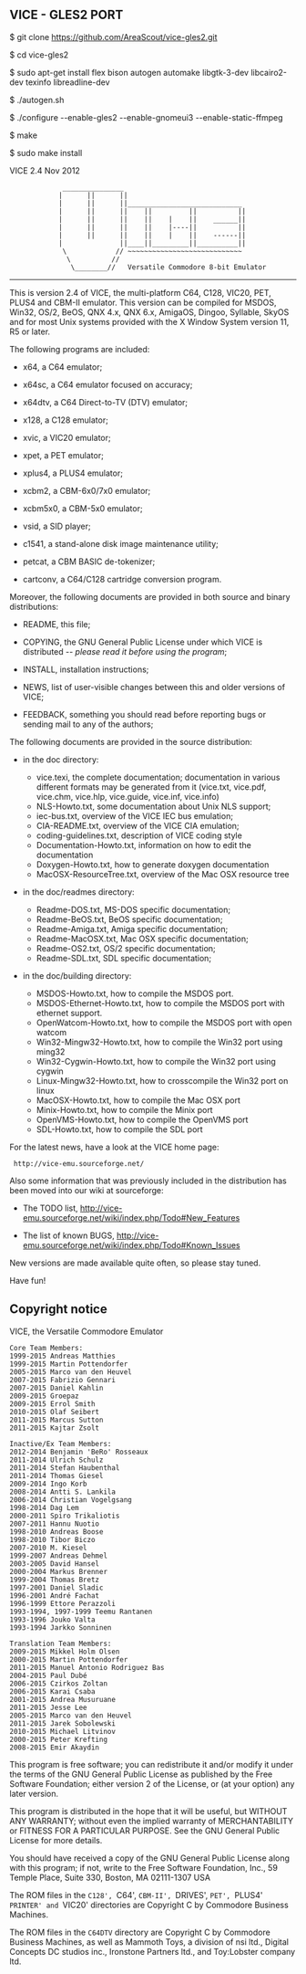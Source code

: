 ## VICE - GLES2 PORT

$ git clone https://github.com/AreaScout/vice-gles2.git

$ cd vice-gles2

$ sudo apt-get install flex bison autogen automake libgtk-3-dev libcairo2-dev texinfo libreadline-dev

$ ./autogen.sh

$ ./configure --enable-gles2 --enable-gnomeui3 --enable-static-ffmpeg

$ make

$ sudo make install



  VICE  2.4                                                        Nov 2012


                 _______________
                |      ||      ||
                |      ||      ||____________________________
                |      ||      ||    ||         ||          ||
                |      ||      ||    ||    |    ||    ______||
                |      ||      ||    ||    |----||          ||
                |      ||      ||    ||    |    ||    ------||
                |              ||____||_________||__________||
                 \            // ~~~~~~~~~~~~~~~~~~~~~~~~~~~~
                  \          //
                   \________//   Versatile Commodore 8-bit Emulator



 ----------------------------------------------------------------------------


 This is version 2.4 of VICE, the multi-platform C64, C128, VIC20,
 PET, PLUS4 and CBM-II emulator.  This version can be compiled for
 MSDOS, Win32, OS/2, BeOS, QNX 4.x, QNX 6.x, AmigaOS, Dingoo,
 Syllable, SkyOS and for most Unix systems provided with
 the X Window System version 11, R5 or later.

 The following programs are included:

   - x64, a C64 emulator;

   - x64sc, a C64 emulator focused on accuracy;

   - x64dtv, a C64 Direct-to-TV (DTV) emulator;

   - x128, a C128 emulator;

   - xvic, a VIC20 emulator;

   - xpet, a PET emulator;

   - xplus4, a PLUS4 emulator;

   - xcbm2, a CBM-6x0/7x0 emulator;

   - xcbm5x0, a CBM-5x0 emulator;

   - vsid, a SID player;

   - c1541, a stand-alone disk image maintenance utility;

   - petcat, a CBM BASIC de-tokenizer;

   - cartconv, a C64/C128 cartridge conversion program.

 Moreover, the following documents are provided in both source and
 binary distributions:

   - README, this file;

   - COPYING, the GNU General Public License under which VICE is
     distributed -- *please read it before using the program*;

   - INSTALL, installation instructions;

   - NEWS, list of user-visible changes between this and older versions of VICE;

   - FEEDBACK, something you should read before reporting bugs or sending mail 
     to any of the authors;

 The following documents are provided in the source distribution:

   - in the doc directory:

     - vice.texi, the complete documentation; documentation in various different
       formats may be generated from it (vice.txt, vice.pdf, vice.chm, vice.hlp, 
       vice.guide, vice.inf, vice.info)
     - NLS-Howto.txt, some documentation about Unix NLS support;
     - iec-bus.txt, overview of the VICE IEC bus emulation;
     - CIA-README.txt, overview of the VICE CIA emulation;
     - coding-guidelines.txt, description of VICE coding style
     - Documentation-Howto.txt, information on how to edit the documentation
     - Doxygen-Howto.txt, how to generate doxygen documentation
     - MacOSX-ResourceTree.txt, overview of the Mac OSX resource tree

   - in the doc/readmes directory:

     - Readme-DOS.txt, MS-DOS specific documentation;
     - Readme-BeOS.txt, BeOS specific documentation;
     - Readme-Amiga.txt, Amiga specific documentation;
     - Readme-MacOSX.txt, Mac OSX specific documentation;
     - Readme-OS2.txt, OS/2 specific documentation;
     - Readme-SDL.txt, SDL specific documentation;

   - in the doc/building directory:

     - MSDOS-Howto.txt, how to compile the MSDOS port.
     - MSDOS-Ethernet-Howto.txt, how to compile the MSDOS port with ethernet 
       support.
     - OpenWatcom-Howto.txt, how to compile the MSDOS port with open watcom
     - Win32-Mingw32-Howto.txt, how to compile the Win32 port using ming32
     - Win32-Cygwin-Howto.txt, how to compile the Win32 port using cygwin
     - Linux-Mingw32-Howto.txt, how to crosscompile the Win32 port on linux
     - MacOSX-Howto.txt, how to compile the Mac OSX port
     - Minix-Howto.txt, how to compile the Minix port
     - OpenVMS-Howto.txt, how to compile the OpenVMS port
     - SDL-Howto.txt, how to compile the SDL port

 For the latest news, have a look at the VICE home page:

     http://vice-emu.sourceforge.net/

 Also some information that was previously included in the distribution has been
 moved into our wiki at sourceforge:

   - The TODO list,
     http://vice-emu.sourceforge.net/wiki/index.php/Todo#New_Features

   - The list of known BUGS,
     http://vice-emu.sourceforge.net/wiki/index.php/Todo#Known_Issues

 New versions are made available quite often, so please stay tuned.


 Have fun!


 Copyright notice
 ----------------

 VICE, the Versatile Commodore Emulator

    Core Team Members:
    1999-2015 Andreas Matthies
    1999-2015 Martin Pottendorfer
    2005-2015 Marco van den Heuvel
    2007-2015 Fabrizio Gennari
    2007-2015 Daniel Kahlin
    2009-2015 Groepaz
    2009-2015 Errol Smith
    2010-2015 Olaf Seibert
    2011-2015 Marcus Sutton
    2011-2015 Kajtar Zsolt

    Inactive/Ex Team Members:
    2012-2014 Benjamin 'BeRo' Rosseaux
    2011-2014 Ulrich Schulz
    2011-2014 Stefan Haubenthal
    2011-2014 Thomas Giesel
    2009-2014 Ingo Korb
    2008-2014 Antti S. Lankila
    2006-2014 Christian Vogelgsang
    1998-2014 Dag Lem
    2000-2011 Spiro Trikaliotis
    2007-2011 Hannu Nuotio
    1998-2010 Andreas Boose
    1998-2010 Tibor Biczo
    2007-2010 M. Kiesel
    1999-2007 Andreas Dehmel
    2003-2005 David Hansel
    2000-2004 Markus Brenner
    1999-2004 Thomas Bretz
    1997-2001 Daniel Sladic
    1996-2001 André Fachat
    1996-1999 Ettore Perazzoli
    1993-1994, 1997-1999 Teemu Rantanen
    1993-1996 Jouko Valta
    1993-1994 Jarkko Sonninen

    Translation Team Members:
    2009-2015 Mikkel Holm Olsen
    2000-2015 Martin Pottendorfer
    2011-2015 Manuel Antonio Rodriguez Bas
    2004-2015 Paul Dubé
    2006-2015 Czirkos Zoltan
    2006-2015 Karai Csaba
    2001-2015 Andrea Musuruane
    2011-2015 Jesse Lee
    2005-2015 Marco van den Heuvel
    2011-2015 Jarek Sobolewski
    2010-2015 Michael Litvinov
    2000-2015 Peter Krefting
    2008-2015 Emir Akaydin

  This program is free software; you can redistribute it and/or
  modify it under the terms of the GNU General Public License as
  published by the Free Software Foundation; either version 2 of the
  License, or (at your option) any later version.

  This program is distributed in the hope that it will be useful,
  but WITHOUT ANY WARRANTY; without even the implied warranty of
  MERCHANTABILITY or FITNESS FOR A PARTICULAR PURPOSE.  See the
  GNU General Public License for more details.

  You should have received a copy of the GNU General Public License
  along with this program; if not, write to the Free Software
  Foundation, Inc., 59 Temple Place, Suite 330, Boston, MA
  02111-1307  USA

 The ROM files in the `C128', `C64', `CBM-II', `DRIVES', `PET', `PLUS4'
 `PRINTER' and `VIC20' directories are Copyright C by Commodore
 Business Machines.

 The ROM files in the `C64DTV` directory are Copyright C by Commodore
 Business Machines, as well as Mammoth Toys, a division of nsi ltd.,
 Digital Concepts DC studios inc., Ironstone Partners ltd., and
 Toy:Lobster company ltd.
